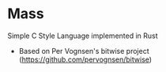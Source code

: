# Mass

Simple C Style Language implemented in Rust

* Based on Per Vognsen's bitwise project (https://github.com/pervognsen/bitwise)

